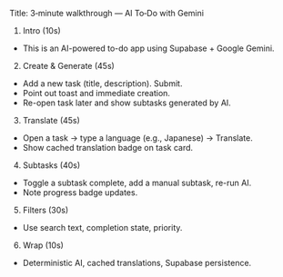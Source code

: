 Title: 3‑minute walkthrough — AI To‑Do with Gemini

1) Intro (10s)
- This is an AI-powered to-do app using Supabase + Google Gemini.

2) Create & Generate (45s)
- Add a new task (title, description). Submit.
- Point out toast and immediate creation.
- Re-open task later and show subtasks generated by AI.

3) Translate (45s)
- Open a task → type a language (e.g., Japanese) → Translate.
- Show cached translation badge on task card.

4) Subtasks (40s)
- Toggle a subtask complete, add a manual subtask, re-run AI.
- Note progress badge updates.

5) Filters (30s)
- Use search text, completion state, priority.

6) Wrap (10s)
- Deterministic AI, cached translations, Supabase persistence.
